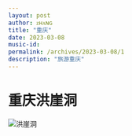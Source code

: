 ```yaml
---
layout: post
author: ᴢʜᴀɴɢ
title: "重庆"
date: 2023-03-08
music-id: 
permalink: /archives/2023-03-08/1
description: "旅游重庆"
---
```


# 重庆洪崖洞
![洪崖洞](https://aroucc.oss-cn-hangzhou.aliyuncs.com/images/0426/hongyadong1.jpg)